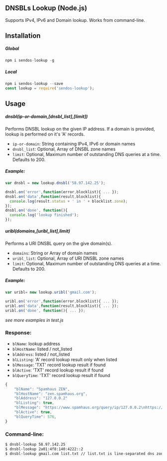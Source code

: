 ## DNSBLs Lookup (Node.js)
Supports IPv4, IPv6 and Domain lookup. Works from command-line.
## Installation
##### Global
```javascript
npm i sendos-lookup -g
```    
##### Local
```javascript
npm i sendos-lookup --save
const lookup = require('sendos-lookup');
```     
## Usage

##### dnsbl(ip-or-domain,[dnsbl_list],[limit])
Performs DNSBL lookup on the given IP address. If a domain is provided, lookup is performed on it's 'A' records. 

 * `ip-or-domain`: String containing IPv4, IPv6 or domain names
 * `dnsbl_list`: Optional, Array of DNSBL zone names
 * `limit`: Optional, Maximum number of outstanding DNS queries at a time. Defaults to 200.

##### Example:

```javascript
var dnsbl = new lookup.dnsbl('58.97.142.25');

dnsbl.on('error',function(error,blocklist){ ... });
dnsbl.on('data',function(result,blocklist){
  console.log(result.status + ' in ' + blocklist.zone);
});
dnsbl.on('done', function(){ 
  console.log('lookup finished');
});  
```

#####  uribl(domains,[uribl_list],limit)
Performs a URI DNSBL query on the give domain(s). 

 * `domains`: String or Array of domain names
 * `uribl_list`: Optional, Array of URI DNSBL zone names
 * `limit`: Optional, Maximum number of outstanding DNS queries at a time. Defaults to 200.

##### Example:

```javascript
var uribl= new lookup.uribl('gmail.com');

uribl.on('error',function(error,blocklist){ ... });
uribl.on('data',function(result,blocklist){ ... });
uribl.on('done', function(){ ... });  
```

_see more examples in test.js_

### Response:
 * `blName`: lookup address
 * `blHostName`: listed / not_listed
 * `blAddress`: listed / not_listed
 * `blListing`: 'A' record lookup result only when listed
 * `blMessage`: 'TXT' record lookup result if found
 * `blActive`: 'TXT' record lookup result if found
 * `blQueryTime`: 'TXT' record lookup result if found

```javascript  
{
    "blName": "Spamhaus ZEN",
    "blHostName": "zen.spamhaus.org",
    "blAddress": "127.0.0.2"
    "blListing": true,
    "blMessage": "https://www.spamhaus.org/query/ip/127.0.0.2\nhttps://www.spamhaus.org/sbl/query/SBL2",
    "blActive": true,
    "blQueryTime": 576,
}
```

### Command-line:

```bash     
$ dnsbl-lookup 58.97.142.25
$ dnsbl-lookup 2a01:4f8:140:4222::2
$ dnsbl-lookup gmail.com list.txt // list.txt is line-separated dns zones 
```